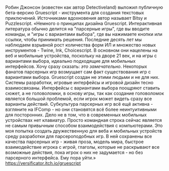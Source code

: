 Робин Джонсон (известен как автор Detectiveland) выложил публичную бета-версию Gruescript - инструмента для создания текстовых приключений. Источниками вдохновения автор называет Bitsy и Puzzlescript.
«Немного о принципах дизайна Gruescript.
Интерактивная литература обычно делится на "парсерные игры", где вы вводите команды, и "игры с вариантами выбора", где вы нажимаете кнопки или ссылки, чтобы принимать решения.
Последние десять лет мы наблюдаем взрывной рост количества форм ИЛ и множество новых инструментов - Twine, Ink, Choicescript. В основном они нацелены на веб и мобильные устройства, поскольку на дворе 21 век, и на игры с вариантами выбора, идеально подходящие для мобильных интерфейсов.
Хочу сразу сказать: *это замечательно*.
Некоторых фанатов парсерных игр возмущает сам факт существования игр с вариантами выбора. Gruescript создан не этими людьми и не для них.
Системы разработки, игровые интерфейсы и игровой дизайн тесно взаимосвязаны. Интерфейсы с вариантами выбора поощряют ставить сюжет, а не головоломки, в основу игры, так как создание головоломок является большой проблемой, если игрок может видеть сразу все варианты действий.
Субкультура парсерных игр всё ещё активна - взгляните на IFComp - но они становятся всё более неинтуитивными для посторонних. Дело не в том, что в современных мобильных устройствах нет клавиатур. Просто командная строка сейчас является не самым привычным способом взаимодействия с компьютерами.
Это моя попытка создать дружественную для веба и мобильных устройств среду разработки для парсероподобных игр. В ней сохранены все качества парсерных игр - живая проза, модель мира, быстрое взаимодействие игрока с игрой, глаголы, которые не раскрывают все возможные действия, пока игрок о них не задумается - но без парсерного интерфейса. Ему пора уйти.»
https://versificator.itch.io/gruescript